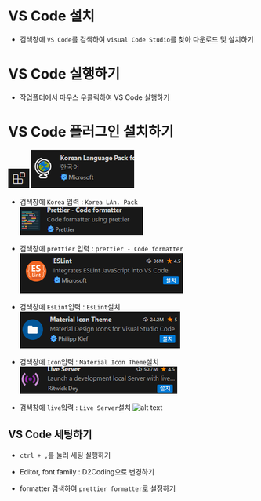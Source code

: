 # VS Code 설치

- 검색창에 `VS Code`를 검색하여 `visual Code Studio`를 찾아 다운로드 및 설치하기

# VS Code 실행하기
- 작업폴더에서 마우스 우클릭하여 VS Code 실행하기

# VS Code 플러그인 설치하기
![alt text](image-1.png)
![alt text](image-2.png)

- 검색창에 `Korea` 입력 : `Korea LAn. Pack` 
![alt text](image-3.png)

- 검색창에 `prettier` 입력 : `prettier - Code formatter`
![alt text](image-4.png)

- 검색창에 `EsLint`입력 : `EsLint`설치
![alt text](image-5.png)

- 검색창에 `Icon`입력 : `Material Icon Theme`설치
![alt text](image-6.png)

- 검색창에 `live`입력 : `Live Server`설치
![alt text](image-7.png)

## VS Code 세팅하기
- `ctrl + ,`를 눌러 세팅 실행하기
- Editor, font family : D2Coding으로 변경하기

- formatter 검색하여 `prettier formatter`로 설정하기
